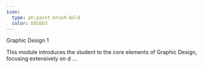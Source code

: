 ```yaml
---
icon:
  type: ph:paint-brush-bold
  color: E91E63
---
```


Graphic Design 1

This module introduces the student to the core elements of Graphic Design, focusing extensively on d ... 
